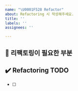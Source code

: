 ```yaml
---
name: "\U0001F528 Refactor"
about: Refactoring 시 작성해주세요.
title: ''
labels: ''
assignees: ''

---
```


## 🔨 리팩토링이 필요한 부분

## ✔️ Refactoring TODO
<!-- 리팩토링 TODO  -->
- [ ]
